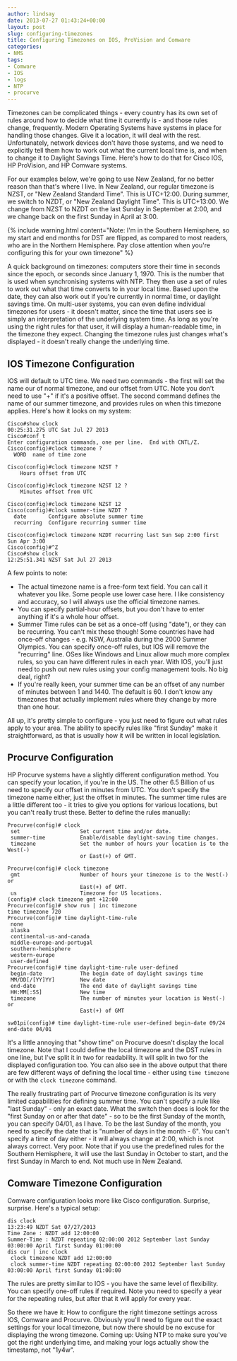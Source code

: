 ```yaml
---
author: lindsay
date: 2013-07-27 01:43:24+00:00
layout: post
slug: configuring-timezones
title: Configuring Timezones on IOS, ProVision and Comware
categories:
- NMS
tags:
- Comware
- IOS
- logs
- NTP
- procurve
---
```


Timezones can be complicated things - every country has its own set of rules around how to decide what time it currently is - and those rules change, frequently. Modern Operating Systems have systems in place for handling those changes. Give it a location, it will deal with the rest. Unfortunately, network devices don't have those systems, and we need to explicitly tell them how to work out what the current local time is, and when to change it to Daylight Savings Time. Here's how to do that for Cisco IOS, HP ProVision, and HP Comware systems.

For our examples below, we're going to use New Zealand, for no better reason than that's where I live. In New Zealand, our regular timezone is NZST, or "New Zealand Standard Time". This is UTC+12:00. During summer, we switch to NZDT, or "New Zealand Daylight Time". This is UTC+13:00. We change from NZST to NZDT on the last Sunday in September at 2:00, and we change back on the first Sunday in April at 3:00.

{% include warning.html content="Note: I'm in the Southern Hemisphere, so my start and end months for DST are flipped, as compared to most readers, who are in the Northern Hemisphere. Pay close attention when you're configuring this for your own timezone" %}

A quick background on timezones: computers store their time in seconds since the epoch, or seconds since January 1, 1970. This is the number that is used when synchronising systems with NTP. They then use a set of rules to work out what that time converts to in your local time. Based upon the date, they can also work out if you're currently in normal time, or daylight savings time. On multi-user systems, you can even define individual timezones for users - it doesn't matter, since the time that users see is simply an interpretation of the underlying system time. As long as you're using the right rules for that user, it will display a human-readable time, in the timezone they expect. Changing the timezone rules just changes what's displayed - it doesn't really change the underlying time.

## IOS Timezone Configuration

IOS will default to UTC time. We need two commands - the first will set the name our of normal timezone, and our offset from UTC. Note you don't need to use "+" if it's a positive offset. The second command defines the name of our summer timezone, and provides rules on when this timezone applies. Here's how it looks on my system:

```text
Cisco#show clock
00:25:31.275 UTC Sat Jul 27 2013
Cisco#conf t
Enter configuration commands, one per line.  End with CNTL/Z.
Cisco(config)#clock timezone ?
  WORD  name of time zone

Cisco(config)#clock timezone NZST ?
    Hours offset from UTC

Cisco(config)#clock timezone NZST 12 ?
    Minutes offset from UTC

Cisco(config)#clock timezone NZST 12
Cisco(config)#clock summer-time NZDT ?
  date       Configure absolute summer time
  recurring  Configure recurring summer time

Cisco(config)#clock timezone NZDT recurring last Sun Sep 2:00 first Sun Apr 3:00
Cisco(config)#^Z
Cisco#show clock
12:25:51.341 NZST Sat Jul 27 2013
```

A few points to note:

* The actual timezone name is a free-form text field. You can call it whatever you like. Some people use lower case here. I like consistency and accuracy, so I will always use the official timezone names.
* You can specify partial-hour offsets, but you don't have to enter anything if it's a whole hour offset.
* Summer Time rules can be set as a once-off (using "date"), or they can be recurring. You can't mix these though! Some countries have had once-off changes - e.g. NSW, Australia during the 2000 Summer Olympics. You can specify once-off rules, but IOS will remove the "recurring" line. OSes like Windows and Linux allow much more complex rules, so you can have different rules in each year. With IOS, you'll just need to push out new rules using your config management tools. No big deal, right?
* If you're really keen, your summer time can be an offset of any number of minutes between 1 and 1440. The default is 60. I don't know any timezones that actually implement rules where they change by more than one hour.

All up, it's pretty simple to configure - you just need to figure out what rules apply to your area. The ability to specify rules like "first Sunday" make it straightforward, as that is usually how it will be written in local legislation.

## Procurve Configuration

HP Procurve systems have a slightly different configuration method. You can specify your location, if you're in the US. The other 6.5 Billion of us need to specify our offset in minutes from UTC. You don't specify the timezone name either, just the offset in minutes. The summer time rules are a little different too - it tries to give you options for various locations, but you can't really trust these. Better to define the rules manually:

```text
Procurve(config)# clock
 set                   Set current time and/or date.
 summer-time           Enable/disable daylight-saving time changes.
 timezone              Set the number of hours your location is to the West(-)
                       or East(+) of GMT.

Procurve(config)# clock timezone
 gmt                   Number of hours your timezone is to the West(-) or
                       East(+) of GMT.
 us                    Timezone for US locations.
(config)# clock timezone gmt +12:00
Procurve(config)# show run | inc timezone
time timezone 720
Procurve(config)# time daylight-time-rule
 none
 alaska
 continental-us-and-canada
 middle-europe-and-portugal
 southern-hemisphere
 western-europe
 user-defined
Procurve(config)# time daylight-time-rule user-defined
 begin-date            The begin date of daylight savings time
 MM/DD[/[YY]YY]        New date
 end-date              The end date of daylight savings time
 HH:MM[:SS]            New time
 timezone              The number of minutes your location is West(-) or
                       East(+) of GMT

sw01pi(config)# time daylight-time-rule user-defined begin-date 09/24 end-date 04/01
```

It's a little annoying that "show time" on Procurve doesn't display the local timezone. Note that I could define the local timezone and the DST rules in one line, but I've split it in two for readability. It will split in two for the displayed configuration too. You can also see in the above output that there are few different ways of defining the local time - either using `time timezone` or with the `clock timezone` command.

The really frustrating part of Procurve timezone configuration is its very limited capabilities for defining summer time. You can't specify a rule like "last Sunday" - only an exact date. What the switch then does is look for the "first Sunday on or after that date" - so to be the first Sunday of the month, you can specify 04/01, as I have. To be the last Sunday of the month, you need to specify the date that is "number of days in the month - 6". You can't specify a time of day either - it will always change at 2:00, which is not always correct. Very poor. Note that if you use the predefined rules for the Southern Hemisphere, it will use the last Sunday in October to start, and the first Sunday in March to end. Not much use in New Zealand.

## Comware Timezone Configuration

Comware configuration looks more like Cisco configuration. Surprise, surprise. Here's a typical setup:

```text
dis clock
13:23:49 NZDT Sat 07/27/2013
Time Zone : NZDT add 12:00:00
Summer-Time : NZDT repeating 02:00:00 2012 September last Sunday 03:00:00 April first Sunday 01:00:00
dis cur | inc clock
 clock timezone NZDT add 12:00:00
 clock summer-time NZDT repeating 02:00:00 2012 September last Sunday 03:00:00 April first Sunday 01:00:00
```

The rules are pretty similar to IOS - you have the same level of flexibility. You can specify one-off rules if required. Note you need to specify a year for the repeating rules, but after that it will apply for every year.

So there we have it: How to configure the right timezone settings across IOS, Comware and Procurve. Obviously you'll need to figure out the exact settings for your local timezone, but now there should be no excuse for displaying the wrong timezone. Coming up: Using NTP to make sure you've got the right underlying time, and making your logs actually show the timestamp, not "1y4w".
